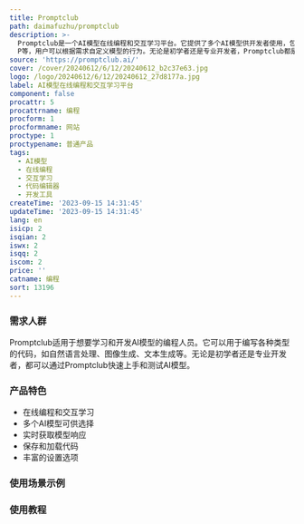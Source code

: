 ```yaml
---
title: Promptclub
path: daimafuzhu/promptclub
description: >-
  Promptclub是一个AI模型在线编程和交互学习平台。它提供了多个AI模型供开发者使用，包括gpt-3.5-turbo、gpt-4-32k、gpt-4等。用户可以在Promptclub上编写代码并与AI模型进行交互，实时获取模型的响应。Promptclub还支持保存和加载代码，方便用户进行项目开发和测试。平台提供了丰富的设置选项，如温度、最大标记数、Top
  P等，用户可以根据需求自定义模型的行为。无论是初学者还是专业开发者，Promptclub都是一个强大而易用的编程学习工具。
source: 'https://promptclub.ai/'
cover: /cover/20240612/6/12/20240612_b2c37e63.jpg
logo: /logo/20240612/6/12/20240612_27d8177a.jpg
label: AI模型在线编程和交互学习平台
component: false
procattr: 5
procattrname: 编程
procform: 1
procformname: 网站
proctype: 1
proctypename: 普通产品
tags:
  - AI模型
  - 在线编程
  - 交互学习
  - 代码编辑器
  - 开发工具
createTime: '2023-09-15 14:31:45'
updateTime: '2023-09-15 14:31:45'
lang: en
isicp: 2
isqian: 2
iswx: 2
isqq: 2
iscom: 2
price: ''
catname: 编程
sort: 13196
---
```




### 需求人群
Promptclub适用于想要学习和开发AI模型的编程人员。它可以用于编写各种类型的代码，如自然语言处理、图像生成、文本生成等。无论是初学者还是专业开发者，都可以通过Promptclub快速上手和测试AI模型。

### 产品特色
- 在线编程和交互学习
- 多个AI模型可供选择
- 实时获取模型响应
- 保存和加载代码
- 丰富的设置选项

### 使用场景示例


### 使用教程


  
